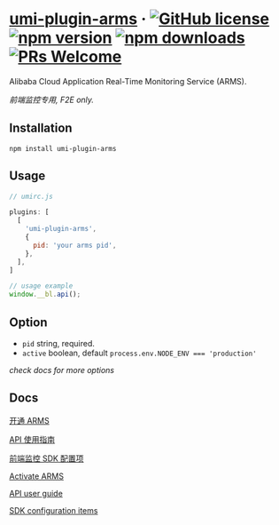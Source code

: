 # [umi-plugin-arms](#) &middot; [![GitHub license](https://img.shields.io/badge/license-MIT-blue.svg)](https://github.com/chiaweilee/umi-plugin-arms/blob/master/LICENSE) [![npm version](https://img.shields.io/npm/v/umi-plugin-arms.svg?style=flat)](https://www.npmjs.com/package/arms.js) [![npm downloads](https://img.shields.io/npm/dm/umi-plugin-arms.svg)](https://npmcharts.com/compare/umi-plugin-arms?minimal=true) [![PRs Welcome](https://img.shields.io/badge/PRs-welcome-brightgreen.svg)](#)

Alibaba Cloud Application Real-Time Monitoring Service (ARMS).

*前端监控专用, F2E only.*

## Installation

```
npm install umi-plugin-arms
```

## Usage

```js
// umirc.js

plugins: [
  [
    'umi-plugin-arms',
    {
      pid: 'your arms pid',
    },
  ],
]
```

```js
// usage example
window.__bl.api();
```

## Option

- `pid` string, required.
- `active` boolean, default `process.env.NODE_ENV === 'production'`

*check docs for more options*

## Docs

[开通 ARMS](https://helpcdn.aliyun.com/document_detail/65257.html)

[API 使用指南](https://helpcdn.aliyun.com/document_detail/58657.html)

[前端监控 SDK 配置项](https://helpcdn.aliyun.com/document_detail/58655.html)

[Activate ARMS](https://www.alibabacloud.com/help/doc-detail/65257.htm)

[API user guide](https://www.alibabacloud.com/help/doc-detail/58657.htm)

[SDK configuration items](https://www.alibabacloud.com/help/doc-detail/58655.htm)
